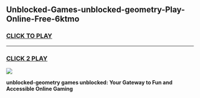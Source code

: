 
## Unblocked-Games-unblocked-geometry-Play-Online-Free-6ktmo
<h3>
<a href="https://premium76.site?title=unblocked-geometry&ref=26A">CLICK TO PLAY</a></h3>
<hr>

<h3>
<a href="https://premium76.site?title=unblocked-geometry&ref=26A">CLICK 2 PLAY</a>
  
</h3>

<a href="https://premium76.site?title=unblocked-geometry&ref=26A"><img src="https://clearcache.store/games.png"></a>


**unblocked-geometry games unblocked: Your Gateway to Fun and Accessible Online Gaming**

